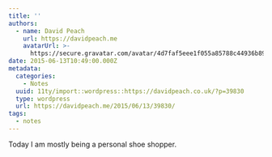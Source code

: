 ```yaml
---
title: ''
authors:
  - name: David Peach
    url: https://davidpeach.me
    avatarUrl: >-
      https://secure.gravatar.com/avatar/4d7faf5eee1f055a85788c44936b8995eaab6dfb004e7854ec747ccb272e91ee?s=96&d=mm&r=g
date: 2015-06-13T10:49:00.000Z
metadata:
  categories:
    - Notes
  uuid: 11ty/import::wordpress::https://davidpeach.co.uk/?p=39830
  type: wordpress
  url: https://davidpeach.me/2015/06/13/39830/
tags:
  - notes
---
```

Today I am mostly being a personal shoe shopper.